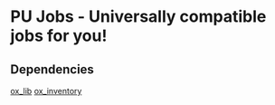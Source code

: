 # PU Jobs - Universally compatible jobs for you!

## Dependencies
[ox_lib](https://github.com/overextended/ox_lib)
[ox_inventory](https://github.com/overextended/ox_inventory)
